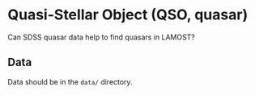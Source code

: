 # Quasi-Stellar Object (QSO, quasar)

Can SDSS quasar data help to find quasars in LAMOST?

## Data

Data should be in the `data/` directory.
